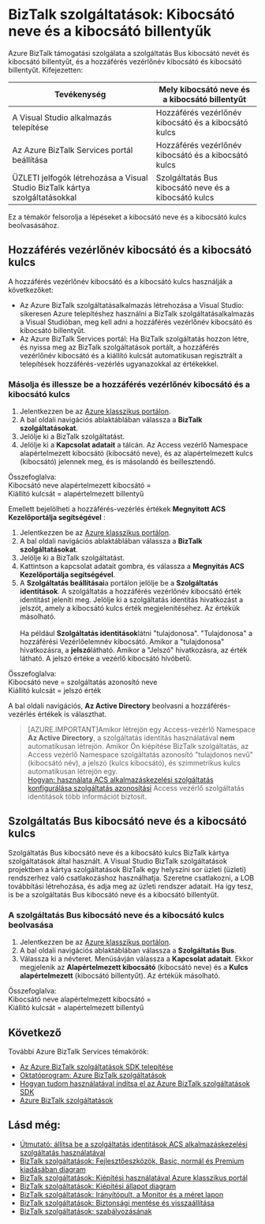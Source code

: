 <properties 
    pageTitle="Kibocsátó neve és a kibocsátó kulcs BizTalk szolgáltatások |} Microsoft Azure" 
    description="Megtudhatja, hogy miként kibocsátó neve és a kibocsátó kulcs lekérése szolgáltatás Bus vagy a hozzáférési beállítás (ACS) BizTalk szolgáltatások. MABS, WABS" 
    services="biztalk-services" 
    documentationCenter="" 
    authors="MandiOhlinger" 
    manager="erikre" 
    editor=""/>

<tags 
    ms.service="biztalk-services" 
    ms.workload="integration" 
    ms.tgt_pltfrm="na" 
    ms.devlang="na" 
    ms.topic="article" 
    ms.date="08/15/2016" 
    ms.author="mandia"/>




# <a name="biztalk-services-issuer-name-and-issuer-key"></a>BizTalk szolgáltatások: Kibocsátó neve és a kibocsátó billentyűk

Azure BizTalk támogatási szolgálata a szolgáltatás Bus kibocsátó nevét és kibocsátó billentyűt, és a hozzáférés vezérlőnév kibocsátó és kibocsátó billentyűt. Kifejezetten:

Tevékenység | Mely kibocsátó neve és a kibocsátó billentyűt
--- | ---
A Visual Studio alkalmazás telepítése | Hozzáférés vezérlőnév kibocsátó és a kibocsátó kulcs
Az Azure BizTalk Services portál beállítása | Hozzáférés vezérlőnév kibocsátó és a kibocsátó kulcs
ÜZLETI jelfogók létrehozása a Visual Studio BizTalk kártya szolgáltatásokkal | Szolgáltatás Bus kibocsátó neve és a kibocsátó kulcs

Ez a témakör felsorolja a lépéseket a kibocsátó neve és a kibocsátó kulcs beolvasásához. 

## <a name="access-control-issuer-name-and-issuer-key"></a>Hozzáférés vezérlőnév kibocsátó és a kibocsátó kulcs
A hozzáférés vezérlőnév kibocsátó és a kibocsátó kulcs használják a következőket:

- Az Azure BizTalk szolgáltatásalkalmazás létrehozása a Visual Studio: sikeresen Azure telepítéshez használni a BizTalk szolgáltatásalkalmazás a Visual Studióban, meg kell adni a hozzáférés vezérlőnév kibocsátó és kibocsátó billentyűt. 
- Az Azure BizTalk Services portál: Ha BizTalk szolgáltatás hozzon létre, és nyissa meg az BizTalk szolgáltatások portált, a hozzáférés vezérlőnév kibocsátó és a kiállító kulcsát automatikusan regisztrált a telepítések hozzáférés-vezérlés ugyanazokkal az értékekkel.

### <a name="to-copy-and-paste-the-access-control-issuer-name-and-issuer-key"></a>Másolja és illessze be a hozzáférés vezérlőnév kibocsátó és a kibocsátó kulcs

1. Jelentkezzen be az [Azure klasszikus portálon](http://go.microsoft.com/fwlink/p/?LinkID=213885).
2. A bal oldali navigációs ablaktáblában válassza a **BizTalk szolgáltatásokat**.
3. Jelölje ki a BizTalk szolgáltatást. 
4. Jelölje ki a **Kapcsolat adatait** a tálcán. Az Access vezérlő Namespace alapértelmezett kibocsátó (kibocsátó neve), és az alapértelmezett kulcs (kibocsátó) jelennek meg, és is másolandó és beillesztendő.  

Összefoglalva:  
Kibocsátó neve alapértelmezett kibocsátó =  
Kiállító kulcsát = alapértelmezett billentyű


Emellett bejelölheti a hozzáférés-vezérlés értékek **Megnyitott ACS Kezelőportálja segítségével** :

1. Jelentkezzen be az [Azure klasszikus portálon](http://go.microsoft.com/fwlink/p/?LinkID=213885).
2. A bal oldali navigációs ablaktáblában válassza a **BizTalk szolgáltatásokat**.
3. Jelölje ki a BizTalk szolgáltatást.
4. Kattintson a kapcsolat adatait gombra, és válassza a **Megnyitás ACS Kezelőportálja segítségével**.
5. A **Szolgáltatás beállításai**a portálon jelölje be a **Szolgáltatás identitások**. A szolgáltatás a hozzáférés vezérlőnév kibocsátó érték identitást jeleníti meg. Jelölje ki a szolgáltatás identitás hivatkozást a jelszót, amely a kibocsátó kulcs érték megjelenítéséhez. Az értékük másolható.<br/><br/>
Ha például **Szolgáltatás identitások**látni "tulajdonosa". "Tulajdonosa" a hozzáférési Vezérlőelemnév kibocsátó. Amikor a "tulajdonosa" hivatkozásra, a **jelszó**látható. Amikor a "Jelszó" hivatkozásra, az érték látható. A jelszó értéke a vezérlő kibocsátó hívóbetű.  

Összefoglalva:  
Kibocsátó neve = szolgáltatás azonosító neve  
Kiállító kulcsát = jelszó érték

A bal oldali navigációs, **Az Active Directory** beolvasni a hozzáférés-vezérlés értékek is választhat. 

> [AZURE.IMPORTANT]Amikor létrejön egy Access-vezérlő Namespace **Az Active Directory**, a szolgáltatás identitás használatával **nem** automatikusan létrejön. Amikor Ön kiépítése BizTalk szolgáltatás, az Access vezérlő Namespace szolgáltatás azonosító "tulajdonos nevű" (kibocsátó név), a jelszó (kulcs kibocsátó), és szimmetrikus kulcs automatikusan létrejön egy.<br /> 
[Hogyan: használata ACS alkalmazáskezelési szolgáltatás konfigurálása szolgáltatás azonosítási](http://go.microsoft.com/fwlink/p/?LinkID=303942) Access vezérlő szolgáltatás identitások több információt biztosít.


## <a name="service-bus-issuer-name-and-issuer-key"></a>Szolgáltatás Bus kibocsátó neve és a kibocsátó kulcs
Szolgáltatás Bus kibocsátó neve és a kibocsátó kulcs BizTalk kártya szolgáltatások által használt. A Visual Studio BizTalk szolgáltatások projektben a kártya szolgáltatások BizTalk egy helyszíni sor üzleti (üzleti) rendszerhez való csatlakozáshoz használhatja. Szeretne csatlakozni, a LOB továbbítási létrehozása, és adja meg az üzleti rendszer adatait. Ha így tesz, is be a szolgáltatás Bus kibocsátó neve és a kibocsátó billentyűt.

### <a name="to-retrieve-the-service-bus-issuer-name-and-issuer-key"></a>A szolgáltatás Bus kibocsátó neve és a kibocsátó kulcs beolvasása

1. Jelentkezzen be az [Azure klasszikus portálon](http://go.microsoft.com/fwlink/p/?LinkID=213885).
2. A bal oldali navigációs ablaktáblában válassza a **Szolgáltatás Bus**.
3. Válassza ki a névteret. Menüsávján válassza a **Kapcsolat adatait**. Ekkor megjelenik az **Alapértelmezett kibocsátó** (kibocsátó neve) és a **Kulcs alapértelmezett** (kibocsátó billentyűt). Az értékük másolható.  

Összefoglalva:  
Kibocsátó neve alapértelmezett kibocsátó =  
Kiállító kulcsát = alapértelmezett billentyű

## <a name="next"></a>Következő
További Azure BizTalk Services témakörök:

-  [Az Azure BizTalk szolgáltatások SDK telepítése](http://go.microsoft.com/fwlink/p/?LinkID=241589)<br/>
-  [Oktatóprogram: Azure BizTalk szolgáltatások](http://go.microsoft.com/fwlink/p/?LinkID=236944)<br/>
-  [Hogyan tudom használatával indítsa el az Azure BizTalk szolgáltatások SDK](http://go.microsoft.com/fwlink/p/?LinkID=302335)<br/>
-  [Azure BizTalk szolgáltatások](http://go.microsoft.com/fwlink/p/?LinkID=303664)<br/>


## <a name="see-also"></a>Lásd még:
-  [Útmutató: állítsa be a szolgáltatás identitások ACS alkalmazáskezelési szolgáltatás használatával](http://go.microsoft.com/fwlink/p/?LinkID=303942)<br/>
- [BizTalk szolgáltatások: Fejlesztőeszközök, Basic, normál és Premium kiadásában diagram](http://go.microsoft.com/fwlink/p/?LinkID=302279)<br/>
- [BizTalk szolgáltatások: Kiépítési használatával Azure klasszikus portál](http://go.microsoft.com/fwlink/p/?LinkID=302280)<br/>
- [BizTalk szolgáltatások: Kiépítési állapot diagram](http://go.microsoft.com/fwlink/p/?LinkID=329870)<br/>
- [BizTalk szolgáltatások: Irányítópult, a Monitor és a méret lapon](http://go.microsoft.com/fwlink/p/?LinkID=302281)<br/>
- [BizTalk szolgáltatások: Biztonsági mentése és visszaállítása](http://go.microsoft.com/fwlink/p/?LinkID=329873)<br/>
- [BizTalk szolgáltatások: szabályozásának](http://go.microsoft.com/fwlink/p/?LinkID=302282)<br/>
 
